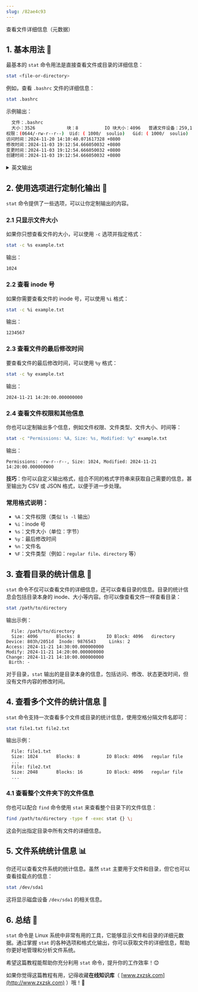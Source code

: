 ```yaml
---
slug: /82ae4c93
---
```

查看文件详细信息（元数据）



## 1. 基本用法 📝

最基本的 `stat` 命令用法是直接查看文件或目录的详细信息：

```bash
stat <file-or-directory>
```

例如，查看 `.bashrc` 文件的详细信息：

```bash
stat .bashrc
```

示例输出：

```bash
  文件：.bashrc
  大小：3526            块：8          IO 块大小：4096   普通文件设备：259,11    Inode: 392454      硬链接：1
权限：(0644/-rw-r--r--)  Uid: ( 1000/  soulio)   Gid: ( 1000/  soulio)
访问时间：2024-11-20 14:10:40.071617328 +0800
修改时间：2024-11-03 19:12:54.666050032 +0800
变更时间：2024-11-03 19:12:54.666050032 +0800
创建时间：2024-11-03 19:12:54.666050032 +0800
```


<details>
<summary>英文输出</summary>

```
  File: .bashrc
  Size: 3526            Blocks: 8          IO Block: 4096   regular file
Device: 259,11  Inode: 392454      Links: 1
Access: (0644/-rw-r--r--)  Uid: ( 1000/  soulio)   Gid: ( 1000/  soulio)
Access: 2024-11-20 14:10:40.071617328 +0800
Modify: 2024-11-03 19:12:54.666050032 +0800
Change: 2024-11-03 19:12:54.666050032 +0800
 Birth: 2024-11-03 19:12:54.666050032 +0800
```

输出解释：
- **Size**：文件大小，单位为字节。
- **Blocks**：文件占用的磁盘块数。
- **IO Block**：文件的 I/O 块大小。
- **Device**：文件所在的设备。
- **Inode**：文件的 inode 号。
- **Links**：文件的硬链接数。
- **Access**：文件的最后访问时间。
- **Modify**：文件的最后修改时间。
- **Change**：文件的最后状态更改时间。
- **Birth**：文件的创建时间（并非所有文件系统都支持）。
</details>

## 2. 使用选项进行定制化输出 🎨

`stat` 命令提供了一些选项，可以让你定制输出的内容。

### 2.1 只显示文件大小

如果你只想查看文件的大小，可以使用 `-c` 选项并指定格式：

```bash
stat -c %s example.txt
```

输出：

```
1024
```

### 2.2 查看 inode 号

如果你需要查看文件的 inode 号，可以使用 `%i` 格式：

```bash
stat -c %i example.txt
```

输出：

```
1234567
```

### 2.3 查看文件的最后修改时间

要查看文件的最后修改时间，可以使用 `%y` 格式：

```bash
stat -c %y example.txt
```

输出：

```
2024-11-21 14:20:00.000000000
```

### 2.4 查看文件权限和其他信息

你也可以定制输出多个信息，例如文件权限、文件类型、文件大小、时间等：

```bash
stat -c "Permissions: %A, Size: %s, Modified: %y" example.txt
```

输出：

```
Permissions: -rw-r--r--, Size: 1024, Modified: 2024-11-21 14:20:00.000000000
```

**技巧**：你可以自定义输出格式，组合不同的格式字符串来获取自己需要的信息，甚至输出为 CSV 或 JSON 格式，以便于进一步处理。

### 常用格式说明：
- `%A`：文件权限（类似 `ls -l` 输出）
- `%i`：inode 号
- `%s`：文件大小（单位：字节）
- `%y`：最后修改时间
- `%n`：文件名
- `%F`：文件类型（例如：`regular file`、`directory` 等）

## 3. 查看目录的统计信息 🏁

`stat` 命令不仅可以查看文件的详细信息，还可以查看目录的信息。目录的统计信息会包括目录本身的 inode、大小等内容。你可以像查看文件一样查看目录：

```bash
stat /path/to/directory
```

输出示例：

```
  File: /path/to/directory
  Size: 4096       Blocks: 8          IO Block: 4096   directory
Device: 803h/2051d  Inode: 9876543     Links: 2
Access: 2024-11-21 14:30:00.000000000
Modify: 2024-11-21 14:20:00.000000000
Change: 2024-11-21 14:10:00.000000000
 Birth: -
```

对于目录，`stat` 输出的是目录本身的信息，包括访问、修改、状态更改时间，但没有文件内容的修改时间。

## 4. 查看多个文件的统计信息 📂

`stat` 命令支持一次查看多个文件或目录的统计信息，使用空格分隔文件名即可：

```bash
stat file1.txt file2.txt
```

输出示例：

```
  File: file1.txt
  Size: 1024       Blocks: 8          IO Block: 4096   regular file
  ...
  File: file2.txt
  Size: 2048       Blocks: 16         IO Block: 4096   regular file
  ...
```

### 4.1 查看整个文件夹下的文件信息

你也可以配合 `find` 命令使用 `stat` 来查看整个目录下的文件信息：

```bash
find /path/to/directory -type f -exec stat {} \;
```

这会列出指定目录中所有文件的详细信息。

## 5. 文件系统统计信息 📊

你还可以查看文件系统的统计信息。虽然 `stat` 主要用于文件和目录，但它也可以查看挂载点的信息：

```bash
stat /dev/sda1
```

这将显示磁盘设备 `/dev/sda1` 的相关信息。

## 6. 总结 🌟

`stat` 命令是 Linux 系统中非常有用的工具，它能够显示文件和目录的详细元数据。通过掌握 `stat` 的各种选项和格式化输出，你可以获取文件的详细信息，帮助你更好地管理和分析文件系统。

希望这篇教程能帮助你充分利用 `stat` 命令，提升你的工作效率！😊

如果你觉得这篇教程有用，记得收藏**在线知识库**（ [www.zxzsk.com](http://www.zxzsk.com) ）哦！🎉
